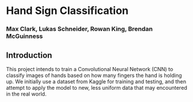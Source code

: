# Hand Sign Classification  
### Max Clark, Lukas Schneider, Rowan King, Brendan McGuinness  

## Introduction  
This project intends to train a Convolutional Neural Network (CNN) to classify images of hands based on how many fingers the hand is holding up. We initially use a dataset from Kaggle for training and testing, and then attempt to apply the model to new, less uniform data that may encountered in the real world.
